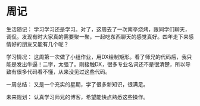 #                       周记
生活随记：
     学习学习还是学习。对了，这周去了一次南亭烧烤，跟同学们聊天，调侃。发现有时大家真的需要聚一聚，一起吃东西聊天的感觉真好。四年走下来感情好的朋友又能有几个呢？
     
学习情况：
    这周第一次做了小组作业，用DX绘制矩形。看了师兄的代码后，我只能是发出牛逼！二字，太强了。刚接触DX，很多专业名词还不是很清楚，所以导致有很多代码看不懂，从来没见过这些代码。
    
一周总结：
    又是一个充实的星期，学了很多新知识，很满足。
    
未来规划：
    认真学习师兄的博客，希望能快点熟悉这些操作。